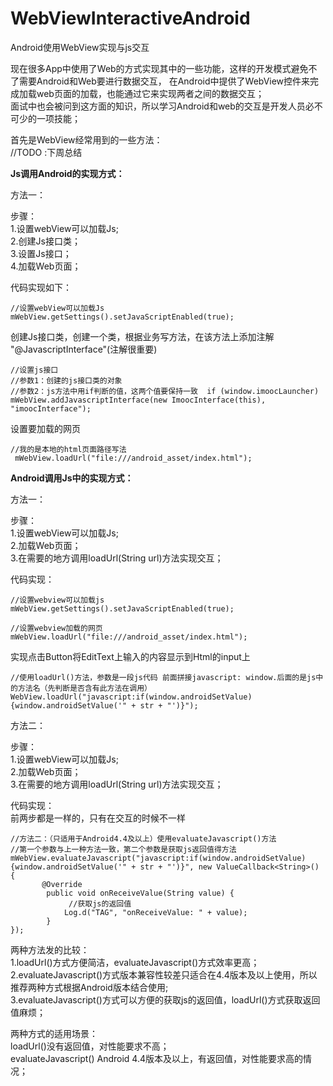 # WebViewInteractiveAndroid
Android使用WebView实现与js交互<br/>

现在很多App中使用了Web的方式实现其中的一些功能，这样的开发模式避免不了需要Android和Web要进行数据交互，
在Android中提供了WebView控件来完成加载web页面的加载，也能通过它来实现两者之间的数据交互；<br/>
面试中也会被问到这方面的知识，所以学习Android和web的交互是开发人员必不可少的一项技能；<br/>

首先是WebView经常用到的一些方法：<br/>
//TODO :下周总结

**Js调用Android的实现方式：**<br/>

方法一：<br/>

步骤：<br/>
1.设置webView可以加载Js;<br/>
2.创建Js接口类；<br/>
3.设置Js接口；<br/>
4.加载Web页面；<br/>

代码实现如下：
    
    //设置webView可以加载Js
    mWebView.getSettings().setJavaScriptEnabled(true);
创建Js接口类，创建一个类，根据业务写方法，在该方法上添加注解 "@JavascriptInterface"(注解很重要)


    //设置js接口
    //参数1：创建的js接口类的对象
    //参数2：js方法中用if判断的值，这两个值要保持一致  if (window.imoocLauncher)
    mWebView.addJavascriptInterface(new ImoocInterface(this), "imoocInterface");
    
设置要加载的网页
    
    //我的是本地的html页面路径写法
     mWebView.loadUrl("file:///android_asset/index.html");

**Android调用Js中的实现方式：**<br/>

方法一：<br/>

步骤：<br/>
1.设置webView可以加载Js;<br/>
2.加载Web页面；<br/>
3.在需要的地方调用loadUrl(String url)方法实现交互；<br/>

代码实现：
    
    //设置webview可以加载js
    mWebView.getSettings().setJavaScriptEnabled(true);
    
    //设置webview加载的网页
    mWebView.loadUrl("file:///android_asset/index.html");
实现点击Button将EditText上输入的内容显示到Html的input上<br/>
    
    //使用loadUrl()方法，参数是一段js代码 前面拼接javascript: window.后面的是js中的方法名（先判断是否含有此方法在调用）
    WebView.loadUrl("javascript:if(window.androidSetValue){window.androidSetValue('" + str + "')}");
    
方法二：

步骤：<br/>
1.设置webView可以加载Js;<br/>
2.加载Web页面；<br/>
3.在需要的地方调用loadUrl(String url)方法实现交互；<br/>

代码实现：<br/>
前两步都是一样的，只有在交互的时候不一样<br/>
    
    //方法二：（只适用于Android4.4及以上）使用evaluateJavascript()方法
    //第一个参数与上一种方法一致，第二个参数是获取js返回值得方法
    mWebView.evaluateJavascript("javascript:if(window.androidSetValue){window.androidSetValue('" + str + "')}", new ValueCallback<String>() {
           @Override
            public void onReceiveValue(String value) {
                 //获取js的返回值
                Log.d("TAG", "onReceiveValue: " + value);
            }
    });
    
两种方法发的比较：<br/>
1.loadUrl()方式方便简洁，evaluateJavascript()方式效率更高；<br/>
2.evaluateJavascript()方式版本兼容性较差只适合在4.4版本及以上使用，所以推荐两种方式根据Android版本结合使用;<br/>
3.evaluateJavascript()方式可以方便的获取js的返回值，loadUrl()方式获取返回值麻烦；<br/>

两种方式的适用场景：<br/>
loadUrl()没有返回值，对性能要求不高；<br/>
evaluateJavascript() Android 4.4版本及以上，有返回值，对性能要求高的情况；<br/>



